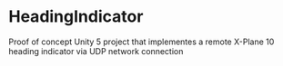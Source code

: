 # HeadingIndicator

Proof of concept Unity 5 project that implementes a remote X-Plane 10 heading indicator via UDP network connection
